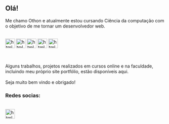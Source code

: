 ## Olá!

<p>
  Me chamo Othon e atualmente estou cursando Ciência da computação com o objetivo de me tornar um desenvolvedor web. 
</p>

<div style="display: inline_block"><br>
  <img align="center" alt="html" height="30"  src="https://img.shields.io/badge/HTML5-E34F26?style=for-the-badge&logo=html5&logoColor=white">  
  <img align="center" alt="html" height="30"  src="https://img.shields.io/badge/CSS3-1572B6?style=for-the-badge&logo=css3&logoColor=white"> 
  <img align="center" alt="html" height="30"  src="https://img.shields.io/badge/JavaScript-323330?style=for-the-badge&logo=javascript&logoColor=F7DF1E">
  <!--<img align="center" alt="html" height="30" src="https://img.shields.io/badge/Node.js-43853D?style=for-the-badge&logo=node.js&logoColor=white">-->
  <!--<img align="center" alt="html" height="30" src="https://img.shields.io/badge/React-20232A?style=for-the-badge&logo=react&logoColor=61DAFB">-->
  <img align="center" alt="html" height="30"  src="https://img.shields.io/badge/Bootstrap-563D7C?style=for-the-badge&logo=bootstrap&logoColor=white">
  <img align="center" alt="html" height="30"  src="https://img.shields.io/badge/Sass-CC6699?style=for-the-badge&logo=sass&logoColor=white"><br><br>
  <!--<img align="center" alt="html" height="30"  src="https://img.shields.io/badge/jQuery-0769AD?style=for-the-badge&logo=jquery&logoColor=white">-->
  <!--<img align="center" alt="html" height="30" src="https://img.shields.io/badge/PHP-777BB4?style=for-the-badge&logo=php&logoColor=white">-->
  <!--<img align="center" alt="html" height="30" src="https://img.shields.io/badge/MySQL-00000F?style=for-the-badge&logo=mysql&logoColor=white">-->
</div>

<br>

<p>
  Alguns trabalhos, projetos realizados em cursos online e na faculdade, incluindo meu próprio site portfólio, estão disponíveis aqui. <br><br>
  Seja muito bem vindo e obrigado!
</p>

### Redes socias:

<div style="display: inline_block"><br>
  <a href="https://www.linkedin.com/in/othon-santos-35531b129/" target="_blank">
    <img align="center" alt="html" height="30"  src="https://img.shields.io/badge/LinkedIn-0077B5?style=for-the-badge&logo=linkedin&logoColor=white">
  </a>

</div>

